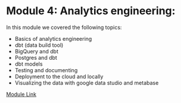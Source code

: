 # Module 4: Analytics engineering:
In this module we covered the following topics: 
- Basics of analytics engineering
- dbt (data build tool)
- BigQuery and dbt
- Postgres and dbt
- dbt models
- Testing and documenting
- Deployment to the cloud and locally
- Visualizing the data with google data studio and metabase

[Module Link](https://github.com/DataTalksClub/data-engineering-zoomcamp/blob/main/04-analytics-engineering)
